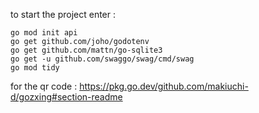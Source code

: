 to start the project enter : 

```
go mod init api
go get github.com/joho/godotenv
go get github.com/mattn/go-sqlite3
go get -u github.com/swaggo/swag/cmd/swag
go mod tidy
```



for the qr code : https://pkg.go.dev/github.com/makiuchi-d/gozxing#section-readme